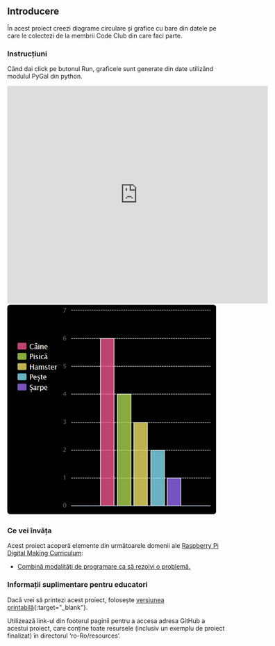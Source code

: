 ## Introducere

În acest proiect creezi diagrame circulare și grafice cu bare din datele pe care le colectezi de la membrii Code Club din care faci parte.

### Instrucțiuni

Când dai click pe butonul Run, graficele sunt generate din date utilizând modulul PyGal din python.

<div class="trinket">
  <iframe src="https://trinket.io/embed/python/70d24d92b8?outputOnly=true&start=result" width="600" height="500" frameborder="0" marginwidth="0" marginheight="0" allowfullscreen>
  </iframe>
  <img src="images/pets-finished.png">
</div>

### Ce vei învăța

Acest proiect acoperă elemente din următoarele domenii ale [Raspberry Pi Digital Making Curriculum](http://rpf.io/curriculum):

+ [Combină modalități de programare ca să rezolvi o problemă.](https://www.raspberrypi.org/curriculum/programming/builder/)

### Informații suplimentare pentru educatori

Dacă vrei să printezi acest proiect, folosește [versiunea printabilă](https://projects.raspberrypi.org/en/projects/popular-pets/print){:target="_blank"}.

Utilizează link-ul din footerul paginii pentru a accesa adresa GitHub a acestui proiect, care conține toate resursele (inclusiv un exemplu de proiect finalizat) în directorul ‘ro-Ro/resources’.